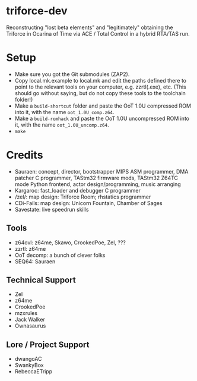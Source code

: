 # triforce-dev

Reconstructing "lost beta elements" and "legitimately" obtaining the Triforce in Ocarina of Time via ACE / Total Control in a hybrid RTA/TAS run.


# Setup

- Make sure you got the Git submodules (ZAP2).
- Copy local.mk.example to local.mk and edit the paths defined there to point to the relevant tools on your computer, e.g. zzrtl(.exe), etc. (This should go without saying, but do not copy these tools to the toolchain folder!)
- Make a `build-shortcut` folder and paste the OoT 1.0U compressed ROM into it, with the name `oot_1.0U_comp.z64`.
- Make a `build-romhack` and paste the OoT 1.0U uncompressed ROM into it, with the name `oot_1.0U_uncomp.z64`.
- `make`


# Credits

- Sauraen: concept, director, bootstrapper MIPS ASM programmer, DMA patcher C programmer, TAStm32 firmware mods, TAStm32 Z64TC mode Python frontend, actor design/programming, music arranging
- Kargaroc: fast_loader and debugger C programmer
- /zel/: map design: Triforce Room; rhstatics programmer
- CDi-Fails: map design: Unicorn Fountain, Chamber of Sages
- Savestate: live speedrun skills

## Tools

- z64ovl: z64me, Skawo, CrookedPoe, Zel, ???
- zzrtl: z64me
- OoT decomp: a bunch of clever folks
- SEQ64: Sauraen

## Technical Support

- Zel
- z64me
- CrookedPoe
- mzxrules
- Jack Walker
- Ownasaurus

## Lore / Project Support

- dwangoAC
- SwankyBox
- RebeccaETripp
